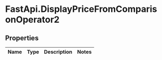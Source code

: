 # FastApi.DisplayPriceFromComparisonOperator2

## Properties
Name | Type | Description | Notes
------------ | ------------- | ------------- | -------------
